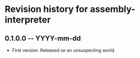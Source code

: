 # Revision history for assembly-interpreter

## 0.1.0.0 -- YYYY-mm-dd

* First version. Released on an unsuspecting world.
